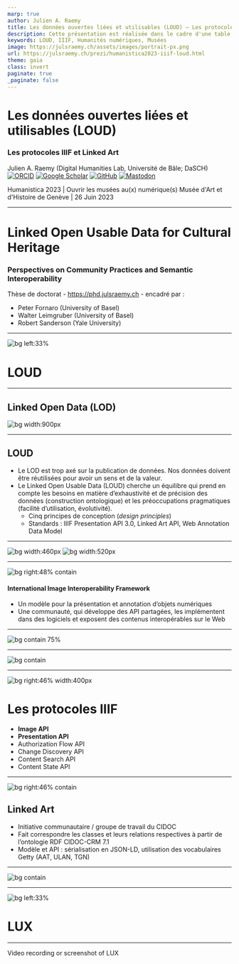 ```yaml
---
marp: true
author: Julien A. Raemy
title: Les données ouvertes liées et utilisables (LOUD) — Les protocoles IIIF et Linked Art 
description: Cette présentation est réalisée dans le cadre d'une table ronde intitulée 'Ouvrir les musées au(x) numérique(s)' lors de la conférence Humanistica 2023 à Genève
keywords: LOUD, IIIF, Humanités numériques, Musées
image: https://julsraemy.ch/assets/images/portrait-px.png
url: https://julsraemy.ch/prezi/humanistica2023-iiif-loud.html
theme: gaia
class: invert
paginate: true
_paginate: false
---
```


<!-- _class: lead -->

# Les données ouvertes liées et utilisables (LOUD)
### Les protocoles IIIF et Linked Art
Julien A. Raemy 
(Digital Humanities Lab, Université de Bâle; DaSCH)
[![ORCID](https://img.shields.io/static/v1?label=ORCID&message=0000-0002-4711-5759&color=A6CE39&logo=orcid)](https://orcid.org/0000-0002-4711-5759) [![Google Scholar](https://img.shields.io/static/v1?label=Google%20Scholar&message=Julien%20A.%20Raemy&color=4285F4&logo=googlescholar)](https://scholar.google.ch/citations?user=pGROUG0AAAAJ&hl) [![GitHub](https://img.shields.io/static/v1?label=GitHub&message=julsraemy&color=181717&logo=github)](https://github.com/julsraemy) [![Mastodon](https://img.shields.io/static/v1?label=Mastodon&message=@julsraemy@hcommons.social&color=6364FF&logo=mastodon)](https://hcommons.social/@julsraemy)

Humanistica 2023 | Ouvrir les musées au(x) numérique(s) 
Musée d'Art et d'Histoire de Genève | 26 Juin 2023


---

# Linked Open Usable Data for Cultural Heritage
### Perspectives on Community Practices and Semantic Interoperability

Thèse de doctorat - https://phd.julsraemy.ch - encadré par : 
- Peter Fornaro (University of Basel)
- Walter Leimgruber (University of Basel)
- Robert Sanderson (Yale University)

<!-- I am doing my PhD in Digital Humanities on Linked Open Usable Data, with a focus on its (potential) use in the Humanities and the perspectives it could bring in terms of semantics and interoperability. My research is grounded as part of the Participatory Knowledge Practices in Analogue and Digital Image Archives (PIA) research project, which aims to develop a Citizen Science platform around three photographic collections of the Swiss Society for Folklore Studies (SSFS).  -->

---

<!-- _class: lead -->
![bg left:33%](https://sipi.participatory-archives.ch/SGV_12/SGV_12N_19553.jp2/full/1000,/0/default.jpg)


# <!-- fit --> LOUD

---

## Linked Open Data (LOD)

![bg width:900px](https://5stardata.info/images/5-star-steps.png)

<!-- _footer: "https://5stardata.info/" -->

---

## LOUD 


- Le LOD est trop axé sur la publication de données. Nos données doivent être réutilisées pour avoir un sens et de la valeur.
- Le Linked Open Usable Data (LOUD) cherche un équilibre qui prend en compte les besoins en matière d’exhaustivité et de précision des données (construction ontologique) et les préoccupations pragmatiques (facilité d’utilisation, évolutivité).
    - Cinq principes de conception (_design principles_)
    - Standards : IIIF Presentation API 3.0, Linked Art API, Web Annotation Data Model

<!-- _footer: "https://linked.art/loud" -->

---

<!-- _class: lead -->
![bg width:460px](https://julsraemy.ch/prezi/assets/IIIF-logo-500w.png)
![bg width:520px](https://julsraemy.ch/prezi/assets/Linked_Art_logo.png)

---

![bg right:48% contain](https://julsraemy.ch/prezi/assets/iiif-ecosystem.png)

#### International Image Interoperability Framework

- Un modèle pour la présentation et annotation d’objets numériques
- Une communauté, qui développe des API partagées, les implémentent dans des logiciels et exposent des contenus interopérables sur le Web



<!-- _footer: "https://iiif.io" -->

<!-- IIIF is a community-driven initiative, which brings together key players in the academic and CH fields, and has defined open and shared APIs to standardise the way in which image-based resources are delivered on the Web. Implementing the IIIF APIs enables institutions to make better use of their digitised or born-digital material by providing, for instance, deep zooming, comparison, full-text search of OCR objects or annotation capabilities.  -->

---

<!-- _footer: "https://www.theleidencollection.com/viewer/david-and-uriah/" -->


![bg contain 75%](https://julsraemy.ch/prezi/assets/Leiden_curtain_viewer.gif)


---

![bg contain](https://julsraemy.ch/prezi/assets/iiif-apis.gif)

---


![bg right:46% width:400px](https://julsraemy.ch/prezi/assets/IIIF-logo-500w.png)

# Les protocoles IIIF

- **Image API**
- **Presentation API**
- Authorization Flow API
- Change Discovery API
- Content Search API
- Content State API

---

![bg right:46% contain](https://julsraemy.ch/prezi/assets/la-model.svg)

## Linked Art

- Initiative communautaire / groupe de travail du CIDOC
- Fait correspondre les classes et leurs relations respectives à partir de l’ontologie RDF CIDOC-CRM 7.1
- Modèle et API : sérialisation en JSON-LD, utilisation des vocabulaires Getty (AAT, ULAN, TGN)

<!-- 

- Règles/Patterns
- Intégration facilitée d’objets et services numériques

-->

<!-- _footer: "https://linked.art" -->


---

![bg contain](https://julsraemy.ch/prezi/assets/IIIF-LA.png)

<!-- Linked Art and IIIF -->

---

<!-- _class: lead -->
![bg left:33%](https://sipi.participatory-archives.ch/SGV_12/SGV_12N_19553.jp2/full/1000,/0/default.jpg)


# <!-- fit --> LUX

---

Video recording or screenshot of LUX


<!-- 

• Briser les silos (techniques) au sein de communautés (IIIF, Linked Art)
• LOUD comme langage commun entre les institutions du patrimoine culturel et les scientifiques
• Ne pas être seulement sur le web, en faire parti
• LOD + API JSON(-LD) pour se faire comprendre de plusieurs publics

-->

<!-- _footer: "https://lux.collections.yale.edu/" -->




